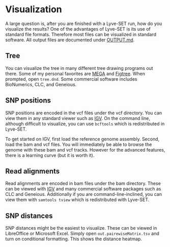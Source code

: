# Visualization

A large question is, after you are finished with a Lyve-SET run, how do you visualize the results?  One of the advantages of Lyve-SET is its use of standard file formats.  Therefore most files can be visualized in standard software.  All output files are documented under [OUTPUT.md](OUTPUT.md).

## Tree

You can visualize the tree in many different tree drawing programs out there.  Some of my personal favorites are [MEGA](http://www.megasoftware.net) and [Figtree](http://tree.bio.ed.ac.uk/software/figtree).  When prompted, open `tree.dnd`.  Some commercial software includes BioNumerics, CLC, and Geneious.

## SNP positions

SNP positions are encoded in the vcf files under the vcf directory.  You can view them in any standard viewer such as [IGV](http://software.broadinstitute.org/software/igv).  On the command line, although difficult to visualize, you can use `bcftools` which is redistributed in Lyve-SET.

To get started on IGV, first load the reference genome assembly. Second, load the bam and vcf files.  You will immediately be able to browse the genome with these bam and vcf tracks.  However for the advanced features, there is a learning curve (but it is worth it).

## Read alignments

Read alignments are encoded in bam files under the bam directory. These can be viewed with [IGV](http://software.broadinstitute.org/software/igv) and many commercial software packages such as CLC and Geneious.  Additionally if you are command-line-inclined, you can view them with `samtools tview` which is redistributed with Lyve-SET.

## SNP distances

SNP distances might be the easiest to visualize. These can be viewed in LibreOffice or Microsoft Excel.  Simply open `out.pairewiseMatrix.tsv` and turn on conditional formatting.  This shows the distance heatmap.
